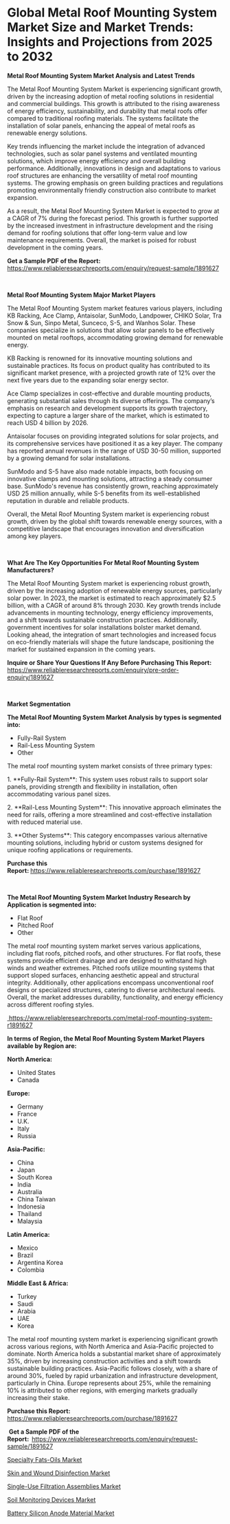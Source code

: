 <p><h1>Global Metal Roof Mounting System Market Size and Market Trends: Insights and Projections from 2025 to 2032</h1></p><p><strong>Metal Roof Mounting System Market Analysis and Latest Trends</strong></p>
<p><p>The Metal Roof Mounting System Market is experiencing significant growth, driven by the increasing adoption of metal roofing solutions in residential and commercial buildings. This growth is attributed to the rising awareness of energy efficiency, sustainability, and durability that metal roofs offer compared to traditional roofing materials. The systems facilitate the installation of solar panels, enhancing the appeal of metal roofs as renewable energy solutions.</p><p>Key trends influencing the market include the integration of advanced technologies, such as solar panel systems and ventilated mounting solutions, which improve energy efficiency and overall building performance. Additionally, innovations in design and adaptations to various roof structures are enhancing the versatility of metal roof mounting systems. The growing emphasis on green building practices and regulations promoting environmentally friendly construction also contribute to market expansion.</p><p>As a result, the Metal Roof Mounting System Market is expected to grow at a CAGR of 7% during the forecast period. This growth is further supported by the increased investment in infrastructure development and the rising demand for roofing solutions that offer long-term value and low maintenance requirements. Overall, the market is poised for robust development in the coming years.</p></p>
<p><strong>Get a Sample PDF of the Report:&nbsp;</strong> <a href="https://www.reliableresearchreports.com/enquiry/request-sample/1891627?utm_campaign=16&utm_medium=2&utm_source=Github&utm_content=ia&utm_term=28032025&utm_id=metal-roof-mounting-system">https://www.reliableresearchreports.com/enquiry/request-sample/1891627</a></p>
<p>&nbsp;</p>
<p><strong>Metal Roof Mounting System Major Market Players</strong></p>
<p><p>The Metal Roof Mounting System market features various players, including KB Racking, Ace Clamp, Antaisolar, SunModo, Landpower, CHIKO Solar, Tra Snow & Sun, Sinpo Metal, Sunceco, S-5, and Wanhos Solar. These companies specialize in solutions that allow solar panels to be effectively mounted on metal rooftops, accommodating growing demand for renewable energy.</p><p>KB Racking is renowned for its innovative mounting solutions and sustainable practices. Its focus on product quality has contributed to its significant market presence, with a projected growth rate of 12% over the next five years due to the expanding solar energy sector.</p><p>Ace Clamp specializes in cost-effective and durable mounting products, generating substantial sales through its diverse offerings. The company’s emphasis on research and development supports its growth trajectory, expecting to capture a larger share of the market, which is estimated to reach USD 4 billion by 2026.</p><p>Antaisolar focuses on providing integrated solutions for solar projects, and its comprehensive services have positioned it as a key player. The company has reported annual revenues in the range of USD 30-50 million, supported by a growing demand for solar installations.</p><p>SunModo and S-5 have also made notable impacts, both focusing on innovative clamps and mounting solutions, attracting a steady consumer base. SunModo's revenue has consistently grown, reaching approximately USD 25 million annually, while S-5 benefits from its well-established reputation in durable and reliable products.</p><p>Overall, the Metal Roof Mounting System market is experiencing robust growth, driven by the global shift towards renewable energy sources, with a competitive landscape that encourages innovation and diversification among key players.</p></p>
<p>&nbsp;</p>
<p><strong>What Are The Key Opportunities For Metal Roof Mounting System Manufacturers?</strong></p>
<p><p>The Metal Roof Mounting System market is experiencing robust growth, driven by the increasing adoption of renewable energy sources, particularly solar power. In 2023, the market is estimated to reach approximately $2.5 billion, with a CAGR of around 8% through 2030. Key growth trends include advancements in mounting technology, energy efficiency improvements, and a shift towards sustainable construction practices. Additionally, government incentives for solar installations bolster market demand. Looking ahead, the integration of smart technologies and increased focus on eco-friendly materials will shape the future landscape, positioning the market for sustained expansion in the coming years.</p></p>
<p><strong>Inquire or Share Your Questions If Any Before Purchasing This Report:</strong> <a href="https://www.reliableresearchreports.com/enquiry/pre-order-enquiry/1891627?utm_campaign=16&utm_medium=2&utm_source=Github&utm_content=ia&utm_term=28032025&utm_id=metal-roof-mounting-system">https://www.reliableresearchreports.com/enquiry/pre-order-enquiry/1891627</a></p>
<p>&nbsp;</p>
<p><strong>Market Segmentation</strong></p>
<p><strong>The Metal Roof Mounting System Market Analysis by types is segmented into:</strong></p>
<p><ul><li>Fully-Rail System</li><li>Rail-Less Mounting System</li><li>Other</li></ul></p>
<p><p>The metal roof mounting system market consists of three primary types: </p><p>1. **Fully-Rail System**: This system uses robust rails to support solar panels, providing strength and flexibility in installation, often accommodating various panel sizes. </p><p>2. **Rail-Less Mounting System**: This innovative approach eliminates the need for rails, offering a more streamlined and cost-effective installation with reduced material use. </p><p>3. **Other Systems**: This category encompasses various alternative mounting solutions, including hybrid or custom systems designed for unique roofing applications or requirements.</p></p>
<p><strong>Purchase this Report:&nbsp;</strong><a href="https://www.reliableresearchreports.com/purchase/1891627?utm_campaign=16&utm_medium=2&utm_source=Github&utm_content=ia&utm_term=28032025&utm_id=metal-roof-mounting-system">https://www.reliableresearchreports.com/purchase/1891627</a></p>
<p>&nbsp;</p>
<p><strong>The Metal Roof Mounting System Market Industry Research by Application is segmented into:</strong></p>
<p><ul><li>Flat Roof</li><li>Pitched Roof</li><li>Other</li></ul></p>
<p><p>The metal roof mounting system market serves various applications, including flat roofs, pitched roofs, and other structures. For flat roofs, these systems provide efficient drainage and are designed to withstand high winds and weather extremes. Pitched roofs utilize mounting systems that support sloped surfaces, enhancing aesthetic appeal and structural integrity. Additionally, other applications encompass unconventional roof designs or specialized structures, catering to diverse architectural needs. Overall, the market addresses durability, functionality, and energy efficiency across different roofing styles.</p></p>
<p><a href="https://www.reliableresearchreports.com/metal-roof-mounting-system-r1891627?utm_campaign=16&utm_medium=2&utm_source=Github&utm_content=ia&utm_term=28032025&utm_id=metal-roof-mounting-system">&nbsp;https://www.reliableresearchreports.com/metal-roof-mounting-system-r1891627</a></p>
<p><strong>In terms of Region, the Metal Roof Mounting System Market Players available by Region are:</strong></p>
<p>
    <p> <strong> North America: </strong>
        <ul>
            <li>United States</li>
            <li>Canada</li>
        </ul>
        </p> 
    <p> <strong> Europe: </strong>
        <ul>
            <li>Germany</li>
            <li>France</li>
            <li>U.K.</li>
            <li>Italy</li>
            <li>Russia</li>
        </ul>
        </p> 
    <p> <strong> Asia-Pacific: </strong>
        <ul>
            <li>China</li>
            <li>Japan</li>
            <li>South Korea</li>
            <li>India</li>
            <li>Australia</li>
            <li>China Taiwan</li>
            <li>Indonesia</li>
            <li>Thailand</li>
            <li>Malaysia</li>
        </ul>
        </p> 
    <p> <strong> Latin America: </strong>
        <ul>
            <li>Mexico</li>
            <li>Brazil</li>
            <li>Argentina Korea</li>
            <li>Colombia</li>
        </ul>
        </p> 
    <p> <strong> Middle East & Africa: </strong>
        <ul>
            <li>Turkey</li>
            <li>Saudi</li>
            <li>Arabia</li>
            <li>UAE</li>
            <li>Korea</li>
        </ul>
    </p>
    </p>
<p><p>The metal roof mounting system market is experiencing significant growth across various regions, with North America and Asia-Pacific projected to dominate. North America holds a substantial market share of approximately 35%, driven by increasing construction activities and a shift towards sustainable building practices. Asia-Pacific follows closely, with a share of around 30%, fueled by rapid urbanization and infrastructure development, particularly in China. Europe represents about 25%, while the remaining 10% is attributed to other regions, with emerging markets gradually increasing their stake.</p></p>
<p><strong>Purchase this Report: </strong><a href="https://www.reliableresearchreports.com/purchase/1891627?utm_campaign=16&utm_medium=2&utm_source=Github&utm_content=ia&utm_term=28032025&utm_id=metal-roof-mounting-system">https://www.reliableresearchreports.com/purchase/1891627</a></p>
<p>&nbsp;<strong>Get a Sample PDF of the Report:&nbsp;&nbsp;</strong><a href="https://www.reliableresearchreports.com/enquiry/request-sample/1891627?utm_campaign=16&utm_medium=2&utm_source=Github&utm_content=ia&utm_term=28032025&utm_id=metal-roof-mounting-system">https://www.reliableresearchreports.com/enquiry/request-sample/1891627</a></p>
<p><strong></strong></p>
<p><p><a href="https://github.com/cachaskluwe/Market-Research-Report-List-1/blob/main/specialty-fats-oils-market.md?utm_campaign=16&utm_medium=2&utm_source=Github&utm_content=ia&utm_term=28032025&utm_id=metal-roof-mounting-system">Specialty Fats-Oils Market</a></p><p><a href="https://github.com/lelkohydesyj/Market-Research-Report-List-1/blob/main/skin-and-wound-disinfection-market.md?utm_campaign=16&utm_medium=2&utm_source=Github&utm_content=ia&utm_term=28032025&utm_id=metal-roof-mounting-system">Skin and Wound Disinfection Market</a></p><p><a href="https://github.com/cezilfinerv9/Market-Research-Report-List-1/blob/main/single-use-filtration-assemblies-market.md?utm_campaign=16&utm_medium=2&utm_source=Github&utm_content=ia&utm_term=28032025&utm_id=metal-roof-mounting-system">Single-Use Filtration Assemblies Market</a></p><p><a href="https://github.com/thanenegenqa/Market-Research-Report-List-1/blob/main/soil-monitoring-devices-market.md?utm_campaign=16&utm_medium=2&utm_source=Github&utm_content=ia&utm_term=28032025&utm_id=metal-roof-mounting-system">Soil Monitoring Devices Market</a></p><p><a href="https://github.com/syskamazucqa/Market-Research-Report-List-1/blob/main/battery-silicon-anode-material-market.md?utm_campaign=16&utm_medium=2&utm_source=Github&utm_content=ia&utm_term=28032025&utm_id=metal-roof-mounting-system">Battery Silicon Anode Material Market</a></p></p>
